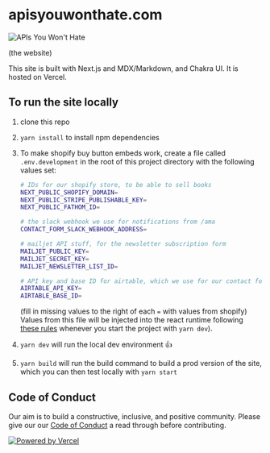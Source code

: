 # apisyouwonthate.com

![APIs You Won't Hate](https://github.com/apisyouwonthate/apisyouwonthate.com/raw/main/public/img/apis-you-wont-hate-dark.png)

(the website)

This site is built with Next.js and MDX/Markdown, and Chakra UI. It is hosted on Vercel.

## To run the site locally

1. clone this repo
1. `yarn install` to install npm dependencies
1. To make shopify buy button embeds work, create a file called `.env.development` in the root of this project directory with the following values set:

   ```bash
   # IDs for our shopify store, to be able to sell books
   NEXT_PUBLIC_SHOPIFY_DOMAIN=
   NEXT_PUBLIC_STRIPE_PUBLISHABLE_KEY=
   NEXT_PUBLIC_FATHOM_ID=

   # the slack webhook we use for notifications from /ama
   CONTACT_FORM_SLACK_WEBHOOK_ADDRESS=

   # mailjet API stuff, for the newsletter subscription form
   MAILJET_PUBLIC_KEY=
   MAILJET_SECRET_KEY=
   MAILJET_NEWSLETTER_LIST_ID=

   # API key and base ID for airtable, which we use for our contact form
   AIRTABLE_API_KEY=
   AIRTABLE_BASE_ID=
   ```

   (fill in missing values to the right of each `=` with values from shopify)
   Values from this file will be injected into the react runtime following [these rules](https://nextjs.org/docs/api-reference/next.config.js/environment-variables) whenever you start the project with `yarn dev`).

1. `yarn dev` will run the local dev environment 👍
1. `yarn build` will run the build command to build a prod version of the site, which you can then test locally with `yarn start`

## Code of Conduct

Our aim is to build a constructive, inclusive, and positive community. Please give our our [Code of Conduct](./CODE_OF_CONDUCT.md) a read through before contributing.

[![Powered by Vercel](https://github.com/apisyouwonthate/apisyouwonthate.com/raw/main/public/img/powered-by-vercel.svg)](https://vercel.com?utm_source=apis-you-wont-hate&utm_campaign=oss)
